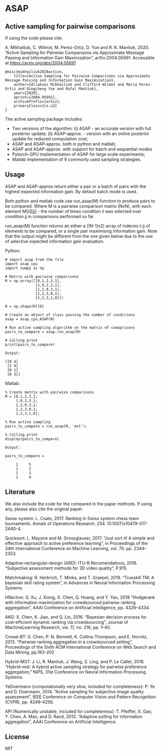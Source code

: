 # ASAP

## Active sampling for pairwise comparisons

If using the code please cite:

A. Mikhailiuk, C. Wilmot, M. Perez-Ortiz, D. Yue and R. K. Mantiuk, 2020. “Active Sampling for Pairwise Comparisons via Approximate Message Passing and Information Gain Maximization”, arXiv:2004.05691. Accessible at https://arxiv.org/abs/2004.05691


```
@misc{mikhailiuk2020active,
    title={Active Sampling for Pairwise Comparisons via Approximate Message Passing and Information Gain Maximization},
    author={Aliaksei Mikhailiuk and Clifford Wilmot and Maria Perez-Ortiz and Dingcheng Yue and Rafal Mantiuk},
    year={2020},
    eprint={2004.05691},
    archivePrefix={arXiv},
    primaryClass={cs.LG}
}
```

The active sampling package includes:

* Two versions of the algorithm: (i) ASAP - an accurate version with full posterior update; (ii) ASAP-approx. - version with an online posterior update for reduced computation cost;
* ASAP and ASAP-approx. both in python and matlab;
* ASAP and ASAP-approx. with support for batch and sequential modes
* Pytorch-GPU implementation of ASAP for large scale experiments;
* Matlab implementation of 9 commonly used sampling strategies.

## Usage

ASAP and ASAP-approx return either a pair or a batch of pairs with the highest expected information gain. By default batch mode is used.

Both python and matlab code use run_asap(M) function to produce pairs to be compared. Where M is a pairwise comparison matrix (NxN), with each element M[ii][jj] - the number of times condition ii was selected over condition jj in comparisons performed so far.

run_asap(M) function returns an either a ((N-1)x2) array of indeces ii jj of elements to be compared, or a single pair maximising information gain. Note that the output might be different from the one given below due to the use of selective expected information gain evaluation.

Python:

```
# import asap from the file
import asap_cpu
import numpy as np

# Matrix with pairwise comparisons
M = np.array([[0,1,2,3,1],
              [1,0,2,3,1],
              [1,2,0,3,1],
              [1,2,3,0,1],
              [1,2,3,1,0]])
              
N = np.shape(M)[0]

# Create an object of class passing the number of conditions
asap = asap_cpu.ASAP(N)

# Run active sampling algorithm on the matrix of comaprisons
pairs_to_compare = asap.run_asap(M)

# Calling print
print(pairs_to_compare)

Output: 

[[0 4]
 [2 4]
 [0 1]
 [0 3]]

```

Matlab:


```
% Create matrix with pairwise comparisons
M = [0,1,2,3,1;
     1,0,2,3,1;
     1,2,0,3,1;
     1,2,3,0,1;
     1,2,3,1,0];
              
% Run active sampling
pairs_to_compare = run_asap(M, 'mst');

% Calling print
display(pairs_to_compare)

Output: 

pairs_to_compare =

     1     5
     1     2
     1     3
     1     4

```


## Literature

We also include the code for the compared in the paper methods. If using any, please also cite the original paper:

Swiss-system: L. Csato, 2017. Ranking in Swiss system chess team tournaments. Annals of Operations Research. 254. 10.1007/s10479-017-2440-4. 

Quicksort: L.  Maystre  and  M.  Grossglauser, 2017.  “Just  sort  it!  A  simple  and  effective approach  to  active  preference  learning”,  in Proceedings  of  the 34th International Conference on Machine Learning, vol. 70. pp. 2344–2353.

Adaptive-rectangular-design (ARD): ITU-R Recomendations, 2016.  “Subjective  assessment  methods  for  3D  video  quality”,  P.915.

Matchmaking: R.  Herbrich,  T.  Minka,  and  T.  Graepel, 2019.  “Trueskill TM:  A  bayesian  skill rating system”, in Advances in Neural Information Processing Systems

HRactive: Q.  Xu,  J.  Xiong,  X.  Chen,  Q.  Huang,  and  Y.  Yao, 2018  “Hodgerank  with information  maximization  for  crowdsourced  pairwise  ranking  aggregation”, AAAI  Conference  on  Artificial Intelligence, pp. 4326–4334. 

AKG: X.  Chen,  K.  Jiao,  and  Q.  Lin, 2016.  “Bayesian  decision  process  for  cost-efficient  dynamic  ranking  via  crowdsourcing”, Journal  of  MachineLearning Research, vol. 17, no. 216, pp. 1–40.

Crowd-BT: X. Chen, P. N. Bennett, K. Collins-Thompson, and E. Horvitz, 2013. “Pairwise ranking aggregation in a crowdsourced setting”, Proceedings of the Sixth ACM  International  Conference  on  Web  Search  and  Data  Mining,  pp.193–202

Hybrid-MST: J.  Li,  R.  Mantiuk,  J.  Wang,  S.  Ling,  and  P.  Le  Callet, 2018.  “Hybrid-mst: A hybrid active sampling strategy for pairwise preference aggregation,” NIPS, 31st Conference on Neural Information Processing Systems.

YeDoermann (computationally very slow, included for completeness): P. Ye and D. Doermann, 2014. “Active sampling for subjective image quality assessment”, IEEE Conference on Computer Vision and Pattern Recognition (CVPR), pp. 4249–4256.

API (Numerically unstable, included for completeness): T. Pfeiffer, X. Gao, Y. Chen, A. Mao, and D. Rand, 2012. “Adaptive polling for information aggregation”, AAAI Conference on Artificial Intelligence.


## License

MIT
